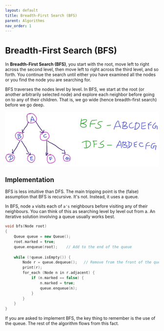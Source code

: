 ```yaml
---
layout: default
title: Breadth-First Search (BFS)
parent: Algorithms
nav_order: 1
---
```


# Breadth-First Search (BFS)

In **Breadth-First Search (BFS)**, you start with the root, move left to right across the second level, then move left to right across the third level, and so forth. You continue the search until either you have examined all the nodes or you find the node
you are searching for.

BFS traverses the nodes level by level. In BFS, we start at the root (or another arbitrarily selected node) and explore each neighbor before going on to any of their children. That is, we go wide (hence breadth-first search) before we go deep.

![bfs_dfs](../../assets/img/bfs_dfs.png)

## Implementation

BFS is less intuitive than DFS. The main tripping point is the (false) assumption that BFS is recursive. It's not. Instead, it uses a queue.

In BFS, node `a` visits each of `a's` neighbours before visiting any of their neighbours. You can think of this as searching level by level out from a. An iterative solution involving a queue usually works best.

```c++
void bfs(Node root)
{
    Queue queue = new Queue();
    root.marked = true;
    queue.enqueue(root);    // Add to the end of the queue

    while (!queue.isEmpty()) {
        Node r = queue.dequeue();   // Remove from the front of the queue
        print(r);
        for_each (Node n in r.adjacent) {
            if (n.marked == false) {
                n.marked = true;
                queue.enqueue(n);
            }
        }
    }
}
```

If you are asked to implement BFS, the key thing to remember is the use of the queue. The rest of the algorithm flows from this fact.

